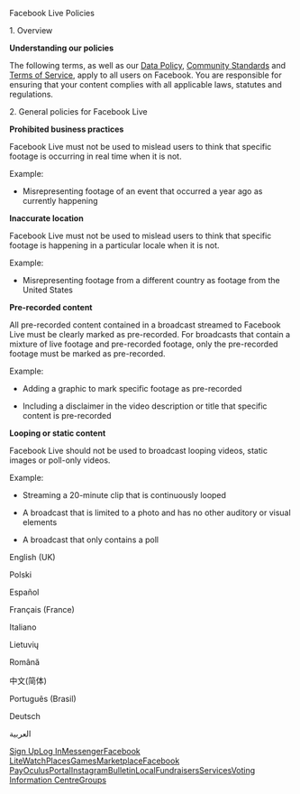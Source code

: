Facebook Live Policies

1\. Overview

**Understanding our policies**

The following terms, as well as our [Data Policy](https://www.facebook.com/about/privacy/), [Community Standards](https://www.facebook.com/communitystandards/) and [Terms of Service](https://www.facebook.com/legal/terms), apply to all users on Facebook. You are responsible for ensuring that your content complies with all applicable laws, statutes and regulations.

2\. General policies for Facebook Live

**Prohibited business practices**

Facebook Live must not be used to mislead users to think that specific footage is occurring in real time when it is not.

Example:

*   Misrepresenting footage of an event that occurred a year ago as currently happening

**Inaccurate location**

Facebook Live must not be used to mislead users to think that specific footage is happening in a particular locale when it is not.

Example:

*   Misrepresenting footage from a different country as footage from the United States

**Pre-recorded content**

All pre-recorded content contained in a broadcast streamed to Facebook Live must be clearly marked as pre-recorded. For broadcasts that contain a mixture of live footage and pre-recorded footage, only the pre-recorded footage must be marked as pre-recorded.

Example:

*   Adding a graphic to mark specific footage as pre-recorded

*   Including a disclaimer in the video description or title that specific content is pre-recorded

**Looping or static content**

Facebook Live should not be used to broadcast looping videos, static images or poll-only videos.

Example:

*   Streaming a 20-minute clip that is continuously looped

*   A broadcast that is limited to a photo and has no other auditory or visual elements

*   A broadcast that only contains a poll

English (UK)

Polski

Español

Français (France)

Italiano

Lietuvių

Română

中文(简体)

Português (Brasil)

Deutsch

العربية

[Sign Up](https://www.facebook.com/reg/)[Log In](https://www.facebook.com/login/)[Messenger](https://l.facebook.com/l.php?u=https%3A%2F%2Fmessenger.com%2F&h=AT1addnTstkKm-hZ1QP2Py_4wzBfWsuBglZh9_JoyZHwhq0fIdpm-hY3WSe2f8co4gCULr47Vvn2XJSo41ttSOLfH-XwGpuxujU1ea0CgnC5JZJLv1Z0o7BOp1Qn7QmgsdZrOSvSZ6h2YOkg-EVgUhk8rTQTwANVRLsjhA)[Facebook Lite](https://www.facebook.com/lite/)[Watch](https://en-gb.facebook.com/watch/)[Places](https://www.facebook.com/places/)[Games](https://www.facebook.com/games/)[Marketplace](https://www.facebook.com/marketplace/)[Facebook Pay](https://pay.facebook.com/)[Oculus](https://l.facebook.com/l.php?u=https%3A%2F%2Fwww.oculus.com%2F&h=AT1addnTstkKm-hZ1QP2Py_4wzBfWsuBglZh9_JoyZHwhq0fIdpm-hY3WSe2f8co4gCULr47Vvn2XJSo41ttSOLfH-XwGpuxujU1ea0CgnC5JZJLv1Z0o7BOp1Qn7QmgsdZrOSvSZ6h2YOkg-EVgUhk8rTQTwANVRLsjhA)[Portal](https://portal.facebook.com/)[Instagram](https://l.facebook.com/l.php?u=https%3A%2F%2Fwww.instagram.com%2F&h=AT1addnTstkKm-hZ1QP2Py_4wzBfWsuBglZh9_JoyZHwhq0fIdpm-hY3WSe2f8co4gCULr47Vvn2XJSo41ttSOLfH-XwGpuxujU1ea0CgnC5JZJLv1Z0o7BOp1Qn7QmgsdZrOSvSZ6h2YOkg-EVgUhk8rTQTwANVRLsjhA)[Bulletin](https://www.bulletin.com/)[Local](https://www.facebook.com/local/lists/245019872666104/)[Fundraisers](https://www.facebook.com/fundraisers/)[Services](https://www.facebook.com/biz/directory/)[Voting Information Centre](https://www.facebook.com/votinginformationcenter/?entry_point=c2l0ZQ%3D%3D)[Groups](https://www.facebook.com/groups/explore/)